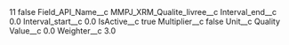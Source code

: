 <?xml version="1.0" encoding="UTF-8"?>
<CustomMetadata xmlns="http://soap.sforce.com/2006/04/metadata" xmlns:xsi="http://www.w3.org/2001/XMLSchema-instance" xmlns:xsd="http://www.w3.org/2001/XMLSchema">
    <label>11</label>
    <protected>false</protected>
    <values>
        <field>Field_API_Name__c</field>
        <value xsi:type="xsd:string">MMPJ_XRM_Qualite_livree__c</value>
    </values>
    <values>
        <field>Interval_end__c</field>
        <value xsi:type="xsd:double">0.0</value>
    </values>
    <values>
        <field>Interval_start__c</field>
        <value xsi:type="xsd:double">0.0</value>
    </values>
    <values>
        <field>IsActive__c</field>
        <value xsi:type="xsd:boolean">true</value>
    </values>
    <values>
        <field>Multiplier__c</field>
        <value xsi:type="xsd:boolean">false</value>
    </values>
    <values>
        <field>Unit__c</field>
        <value xsi:type="xsd:string">Quality</value>
    </values>
    <values>
        <field>Value__c</field>
        <value xsi:type="xsd:double">0.0</value>
    </values>
    <values>
        <field>Weighter__c</field>
        <value xsi:type="xsd:double">3.0</value>
    </values>
</CustomMetadata>
